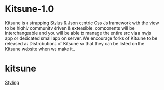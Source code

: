 # Kitsune-1.0
Kitsune is a strapping Stylus & Json centric Css Js framework with the view to be highly community driven & extensible, components will be interchangeable and you will be able to manage the entire src via a nwjs app or dedicated small app on server. We encourage forks of Kitsune to be released as Distrobutions of Kitsune so that they can be listed on the Kitsune website when we make it..

# kitsune
[Styling](https://github.com/acronamy/kitsune/blob/master/developer/docs/Styling.md)
